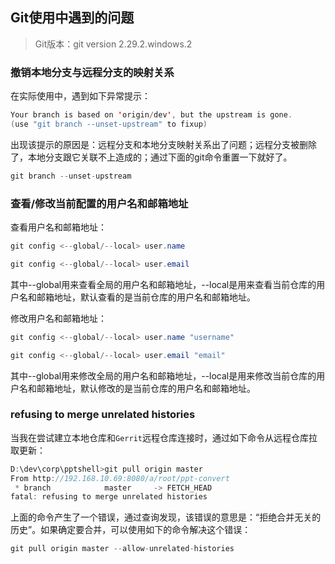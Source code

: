 ## Git使用中遇到的问题

> Git版本：git version 2.29.2.windows.2

### 撤销本地分支与远程分支的映射关系

​在实际使用中，遇到如下异常提示：

```java
Your branch is based on 'origin/dev', but the upstream is gone.
(use "git branch --unset-upstream" to fixup)
```

​出现该提示的原因是：远程分支和本地分支映射关系出了问题；远程分支被删除了，本地分支跟它关联不上造成的；通过下面的git命令重置一下就好了。

```java
git branch --unset-upstream
```

### 查看/修改当前配置的用户名和邮箱地址

​查看用户名和邮箱地址：

```java
git config <--global/--local> user.name

git config <--global/--local> user.email
```

​其中--global用来查看全局的用户名和邮箱地址，--local是用来查看当前仓库的用户名和邮箱地址，默认查看的是当前仓库的用户名和邮箱地址。

​修改用户名和邮箱地址：

```java
git config <--global/--local> user.name "username"

git config <--global/--local> user.email "email"
```

​其中--global用来修改全局的用户名和邮箱地址，--local是用来修改当前仓库的用户名和邮箱地址，默认修改的是当前仓库的用户名和邮箱地址。

### refusing to merge unrelated histories

当我在尝试建立本地仓库和`Gerrit`远程仓库连接时，通过如下命令从远程仓库拉取更新：

```java
D:\dev\corp\pptshell>git pull origin master
From http://192.168.10.69:8080/a/root/ppt-convert
 * branch            master     -> FETCH_HEAD
fatal: refusing to merge unrelated histories
```

上面的命令产生了一个错误，通过查询发现，该错误的意思是：“拒绝合并无关的历史”。如果确定要合并，可以使用如下的命令解决这个错误：

```java
git pull origin master --allow-unrelated-histories
```